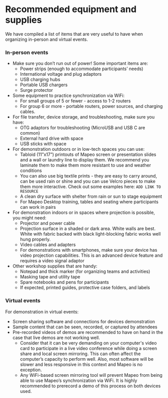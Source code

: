 # Recommended equipment and supplies



We have compiled a list of items that are very useful to have when organizing in-person and virtual events.

### **In-person events**

* Make sure you don’t run out of power! Some important items are:
  * Power strips (enough to accommodate participants’ needs)
  * International voltage and plug adaptors
  * USB charging hubs
  * Portable USB chargers
  * Surge protector
* Some equipment to practice synchronization via WiFi:
  * For small groups of 5 or fewer - access to 1-2 routers
  * For group 6 or more - portable routers, power sources, and charging cables.
* For file transfer, device storage, and troubleshooting, make sure you have:
  * OTG adaptors for troubleshooting (MicroUSB and USB C are common)
  * External hard drive with space
  * USB sticks with space
* For demonstration outdoors or in low-tech spaces you can use:
  * Tabloid (11”x17”) printouts of Mapeo screen or presentation slides and a wall or laundry line to display them. We recommend you laminate them to make them more resistant to use and weather conditions
  * You can also use big textile prints - they are easy to carry around, can be used rain or shine and you can use Velcro pieces to make them more interactive. Check out some examples here: `ADD LINK TO RESOURCE`
  * A clean dry surface with shelter from rain or sun to stage equipment
  * For Mapeo Desktop training, tables and seating where participants can work in pairs
* For demonstration indoors or in spaces where projection is possible, you might need:
  * Projector and power cable
  * Projection surface in a shaded or dark area. White walls are best. White with fabric backed with black light-blocking fabric works well hung properly.
  * Video cables and adapters
  * For demonstrations with smartphones, make sure your device has video projection capabilities. This is an advanced device feature and requires a video signal adaptor
* Other workshop supplies that are handy:
  * Notepad and thick marker (for organizing teams and activities)
  * Masking tape and utility tape
  * Spare notebooks and pens for participants
  * If expected, printed guides, protective case folders, and labels

### **Virtual events**

For demonstration in virtual events:

* Screen sharing software and connections for devices demonstration
* Sample content that can be seen, recorded, or captured by attendees
* Pre-recorded videos of demos are recommended to have on hand in the case that live demos are not working well.
  * Consider that it can be very demanding on your computer's video card to participate in a live video conference while doing a screen share and local screen mirroring. This can often affect the computer’s capacity to perform well. Also, most software will be slower and less responsive in this context and Mapeo is no exception.
  * Any WiFi-based screen mirroring tool will prevent Mapeo from being able to use Mapeo’s synchronization via WiFi. It is highly recommended to prerecord a demo of this process on both devices used.
